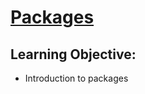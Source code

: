 # [Packages](https://login.codingdojo.com/m/315/9381/65678)

## Learning Objective:

- Introduction to packages